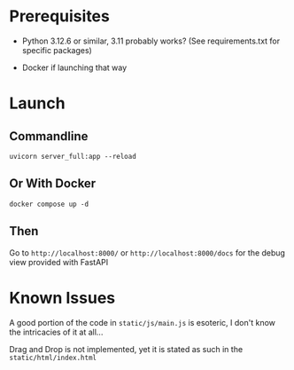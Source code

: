 # Prerequisites

- Python 3.12.6 or similar, 3.11 probably works? (See requirements.txt for specific packages)

- Docker if launching that way

# Launch 

## Commandline
`uvicorn server_full:app --reload`

## Or With Docker
`docker compose up -d `

## Then
Go to `http://localhost:8000/`
or `http://localhost:8000/docs` for the debug view provided with FastAPI

# Known Issues
A good portion of the code in `static/js/main.js` is esoteric, I don't know the intricacies of it at all...

Drag and Drop is not implemented, yet it is stated as such in the `static/html/index.html`

